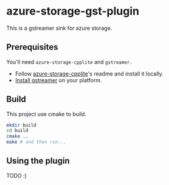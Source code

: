 # azure-storage-gst-plugin

This is a gstreamer sink for azure storage.

## Prerequisites

You'll need `azure-storage-cpplite` and `gstreamer`.

* Follow [azure-storage-cpplite](https://github.com/Azure/azure-storage-cpplite)'s readme and install it locally.
* [Install gstreamer](https://gstreamer.freedesktop.org/documentation/installing/index.html?gi-language=c#) on your platform.

## Build

This project use cmake to build.

```bash
mkdir build
cd build
cmake ..
make # and then run...
```

## Using the plugin

TODO :)